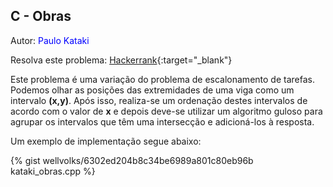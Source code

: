 ## C - Obras
<div id="obras"></div>

Autor: <font color = "blue">Paulo Kataki</font>

Resolva este problema: [Hackerrank][hackerrank-c]{:target="_blank"}

Este problema é uma variação do problema de escalonamento de tarefas. Podemos olhar as posições das extremidades de uma viga como um intervalo **(x,y)**. Após isso, realiza-se um ordenação destes intervalos de acordo com o valor de **x** e depois deve-se utilizar um algoritmo guloso para agrupar os intervalos que têm uma intersecção e adicioná-los à resposta.

Um exemplo de implementação segue abaixo:

{% gist wellvolks/6302ed204b8c34be6989a801c80eb96b kataki_obras.cpp %}

[hackerrank-c]: https://www.hackerrank.com/contests/2-competicao-de-programacao-infufg-20182/challenges/obras
